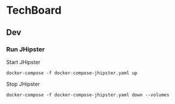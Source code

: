 # TechBoard



## Dev

### Run JHipster

Start JHipster

    docker-compose -f docker-compose-jhipster.yaml up

Stop JHipster

    docker-compose -f docker-compose-jhipster.yaml down --volumes

